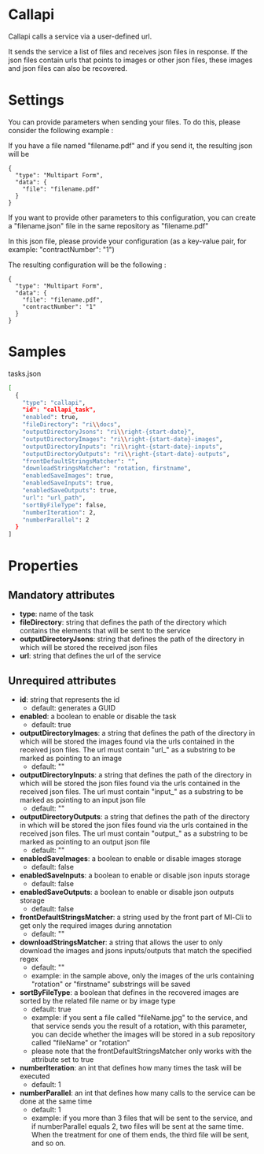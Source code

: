 # Callapi

Callapi calls a service via a user-defined url.

It sends the service a list of files and receives json files in response. If the json files contain urls that points to images or other json files, these images and json files can also be recovered.

# Settings

You can provide parameters when sending your files.
To do this, please consider the following example :

If you have a file named "filename.pdf" and if you send it, the resulting json will be
```
{
  "type": "Multipart Form",
  "data": {
    "file": "filename.pdf"
  }
}
```

If you want to provide other parameters to this configuration, you can create a "filename.json" file in the same repository as "filename.pdf"

In this json file, please provide your configuration (as a key-value pair, for example: "contractNumber": "1")

The resulting configuration will be the following :
```
{
  "type": "Multipart Form",
  "data": {
    "file": "filename.pdf",
    "contractNumber": "1"
  }
}
```

# Samples

tasks.json 
```sh
[
  {
    "type": "callapi",
    "id": "callapi_task",
    "enabled": true,
    "fileDirectory": "ri\\docs",
    "outputDirectoryJsons": "ri\\right-{start-date}",
    "outputDirectoryImages": "ri\\right-{start-date}-images",
    "outputDirectoryInputs": "ri\\right-{start-date}-inputs",
    "outputDirectoryOutputs": "ri\\right-{start-date}-outputs",
    "frontDefaultStringsMatcher": "",
    "downloadStringsMatcher": "rotation, firstname",
    "enabledSaveImages": true,
    "enabledSaveInputs": true,
    "enabledSaveOutputs": true,
    "url": "url_path",
    "sortByFileType": false,
    "numberIteration": 2,
    "numberParallel": 2
  }
] 
```


# Properties

## Mandatory attributes
- **type**: name of the task
- **fileDirectory**: string that defines the path of the directory which contains the elements that will be sent to the service
- **outputDirectoryJsons**: string that defines the path of the directory in which will be stored the received json files
- **url**: string that defines the url of the service


## Unrequired attributes
- **id**: string that represents the id
    - default: generates a GUID
- **enabled**: a boolean to enable or disable the task
    - default: true
- **outputDirectoryImages**: a string that defines the path of the directory in which will be stored the images found via the urls contained in the received json files. The url must contain "url_" as a substring to be marked as pointing to an image
    - default: ""
- **outputDirectoryInputs**: a string that defines the path of the directory in which will be stored the json files found via the urls contained in the received json files. The url must contain "input_" as a substring to be marked as pointing to an input json file
    - default: ""
- **outputDirectoryOutputs**: a string that defines the path of the directory in which will be stored the json files found via the urls contained in the received json files. The url must contain "output_" as a substring to be marked as pointing to an output json file
    - default: ""
- **enabledSaveImages**: a boolean to enable or disable images storage
    - default: false
- **enabledSaveInputs**: a boolean to enable or disable json inputs storage
    - default: false
- **enabledSaveOutputs**: a boolean to enable or disable json outputs storage
    - default: false
- **frontDefaultStringsMatcher**: a string used by the front part of Ml-Cli to get only the required images during annotation
    - default: ""
- **downloadStringsMatcher**: a string that allows the user to only download the images and jsons inputs/outputs that match the specified regex
    - default: ""
    - example: in the sample above, only the images of the urls containing "rotation" or "firstname" substrings will be saved
- **sortByFileType**: a boolean that defines in the recovered images are sorted by the related file name or by image type
    - default: true
    - example: if you sent a file called "fileName.jpg" to the service, and that service sends you the result of a rotation, with this parameter, you can decide whether the images will be stored in a sub repository called "fileName" or "rotation"
    - please note that the frontDefaultStringsMatcher only works with the attribute set to true
- **numberIteration**: an int that defines how many times the task will be executed
    - default: 1
- **numberParallel**: an int that defines how many calls to the service can be done at the same time
    - default: 1
    - example: if you more than 3 files that will be sent to the service, and if numberParallel equals 2, two files will be sent at the same time. When the treatment for one of them ends, the third file will be sent, and so on.